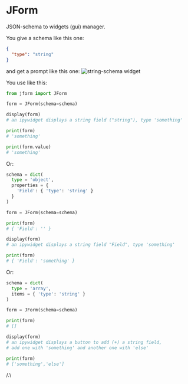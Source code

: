 # JForm

JSON-schema to widgets (gui) manager.

You give a schema like this one:
```json
{
  "type": "string"
}
```
and get a prompt like this one:
![string-schema widget](assets/string_schema_widget.jpg)

You use like this:
```python
from jform import JForm

form = JForm(schema=schema)

display(form)
# an ipywidget displays a string field ("string"), type 'something'

print(form)
# 'something'

print(form.value)
# 'something'
```

Or:
```python
schema = dict(
  type = 'object',
  properties = {
    'Field': { 'type': 'string' }
  }
)

form = JForm(schema=schema)

print(form)
# { 'Field': '' }

display(form)
# an ipywidget displays a string field "Field", type 'something'

print(form)
# { 'Field': 'something' }
```

Or:
```python
schema = dict(
  type = 'array',
  items = { 'type': 'string' }
)

form = JForm(schema=schema)

print(form)
# []

display(form)
# an ipywidget displays a button to add (+) a string field, 
# add one with 'something' and another one with 'else'

print(form)
# ['something','else']
```

/.\




